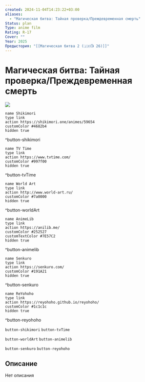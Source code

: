 ```yaml
---
created: 2024-11-04T14:23:22+03:00
aliases:
  - "Магическая битва: Тайная проверка/Преждевременная смерть"
Status: plan
Type: anime film
Rating: R-17
Cover: ""
Year: 2025
Предыстория: "[[Магическая битва 2 (🇯🇵📺 26)]]"
---
```


# Магическая битва: Тайная проверка/Преждевременная смерть

![](https://nyaa.shikimori.one/uploads/poster/animes/59654/d92375c69b70b02078dd80526769297a.jpeg)

```button
name Shikimori
type link
action https://shikimori.one/animes/59654
customColor #4682b4
hidden true
```
^button-shikimori

```button
name TV Time
type link
action https://www.tvtime.com/
customColor #997f00
hidden true
```
^button-tvTime

```button
name World Art
type link
action http://www.world-art.ru/
customColor #7a0000
hidden true
```
^button-worldArt

```button
name AnimeLib
type link
action https://anilib.me/
customColor #252527
customTextColor #7E57C2
hidden true
```
^button-animelib

```button
name Senkuro
type link
action https://senkuro.com/
customColor #191A21
hidden true
```
^button-senkuro

```button
name ReYohoho
type link
action https://reyohoho.github.io/reyohoho/
customColor #1c1c1c
hidden true
```
^button-reyohoho

`button-shikimori` `button-tvTime`

`button-worldArt` `button-animelib`

`button-senkuro` `button-reyohoho`

## Описание

Нет описания
